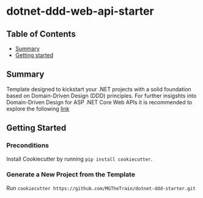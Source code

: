 # dotnet-ddd-web-api-starter

## Table of Contents

+ [Summary](#summary)
+ [Getting started](#getting-started)

## Summary

Template designed to kickstart your .NET projects with a solid foundation based on Domain-Driven Design (DDD) principles. For further insigshts into Domain-Driven Design for ASP .NET Core Web APIs it is recommended to explore the following [link](https://learn.microsoft.com/en-us/dotnet/architecture/microservices/microservice-ddd-cqrs-patterns/ddd-oriented-microservice)

## Getting Started

### Preconditions

Install Cookiecutter by running `pip install cookiecutter`.

### Generate a New Project from the Template

Run `cookiecutter https://github.com/MGTheTrain/dotnet-ddd-starter.git`
